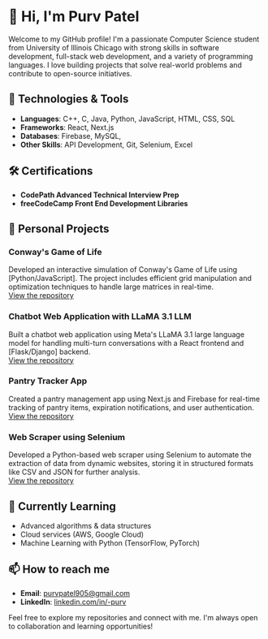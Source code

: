 # 👋 Hi, I'm Purv Patel

Welcome to my GitHub profile! I'm a passionate Computer Science student from University of Illinois Chicago with strong skills in software development, full-stack web development, and a variety of programming languages. I love building projects that solve real-world problems and contribute to open-source initiatives.

## 🔧 Technologies & Tools
- **Languages**: C++, C, Java, Python, JavaScript, HTML, CSS, SQL
- **Frameworks**: React, Next.js
- **Databases**: Firebase, MySQL,
- **Other Skills**: API Development, Git, Selenium, Excel

## 🛠 Certifications
- **CodePath Advanced Technical Interview Prep**
- **freeCodeCamp Front End Development Libraries**

## 🚀 Personal Projects

### Conway's Game of Life
Developed an interactive simulation of Conway's Game of Life using [Python/JavaScript]. The project includes efficient grid manipulation and optimization techniques to handle large matrices in real-time.  
[View the repository](https://github.com/Purv-8819/Game-of-Life)  

### Chatbot Web Application with LLaMA 3.1 LLM
Built a chatbot web application using Meta's LLaMA 3.1 large language model for handling multi-turn conversations with a React frontend and [Flask/Django] backend.  
[View the repository](https://github.com/Purv-8819/Chatbot)  

### Pantry Tracker App
Created a pantry management app using Next.js and Firebase for real-time tracking of pantry items, expiration notifications, and user authentication.  
[View the repository](https://github.com/Purv-8819/Pantry-Tracker)  

### Web Scraper using Selenium
Developed a Python-based web scraper using Selenium to automate the extraction of data from dynamic websites, storing it in structured formats like CSV and JSON for further analysis.  
[View the repository](https://github.com/Purv-8819/EmailWebScraper)

## 🌱 Currently Learning
- Advanced algorithms & data structures
- Cloud services (AWS, Google Cloud)
- Machine Learning with Python (TensorFlow, PyTorch)

## 📫 How to reach me
- **Email**: [purvpatel905@gmail.com](mailto:purvpatel905@gmail.com)
- **LinkedIn**: [linkedin.com/in/-purv](https://linkedin.com/in/-purv)

Feel free to explore my repositories and connect with me. I'm always open to collaboration and learning opportunities!


